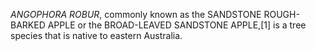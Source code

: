 _ANGOPHORA ROBUR_, commonly known as the SANDSTONE ROUGH-BARKED APPLE or the BROAD-LEAVED SANDSTONE APPLE,[1] is a tree species that is native to eastern Australia.
